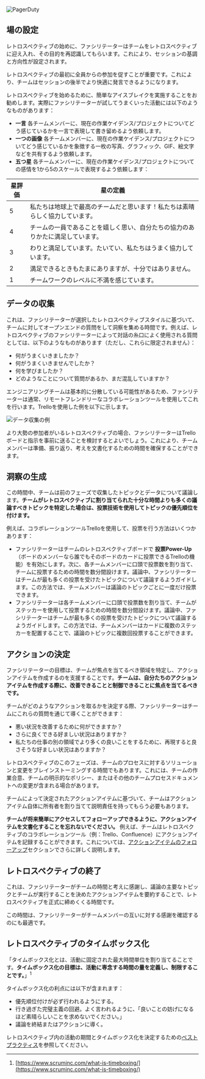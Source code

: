 ![PagerDuty](/assets/images/headers/Retros-During.png)

## 場の設定
レトロスペクティブの始めに、ファシリテーターはチームをレトロスペクティブに迎え入れ、その目的を再認識してもらいます。これにより、セッションの基調と方向性が設定されます。

レトロスペクティブの最初に全員からの参加を促すことが重要です。これにより、チームはセッションの後半でより快適に発言できるようになります。

レトロスペクティブを始めるために、簡単なアイスブレイクを実施することをお勧めします。実際にファシリテーターが試してうまくいった活動には以下のようなものがあります：

- **一言** 各チームメンバーに、現在の作業ケイデンス/プロジェクトについてどう感じているかを一言で表現して書き留めるよう依頼します。
- **一つの画像** 各チームメンバーに、現在の作業ケイデンス/プロジェクトについてどう感じているかを象徴する一枚の写真、グラフィック、GIF、絵文字などを共有するよう依頼します。
- **五つ星** 各チームメンバーに、現在の作業ケイデンス/プロジェクトについての感情を1から5のスケールで表現するよう依頼します：

| 星評価 | 星の定義 |
|---|---|
| 5 | 私たちは地球上で最高のチームだと思います！私たちは素晴らしく協力しています。 |
| 4 | チームの一員であることを嬉しく思い、自分たちの協力のありかたに満足しています。 |
| 3 | わりと満足しています。たいてい、私たちはうまく協力しています。 |
| 2 | 満足できるときもたまにありますが、十分ではありません。 |
| 1 | チームワークのレベルに不満を感じています。 |

## データの収集
これは、ファシリテーターが選択したレトロスペクティブスタイルに基づいて、チームに対してオープンエンドの質問をして洞察を集める時間です。例えば、レトロスペクティブのファシリテーターによって対話の糸口によく使用される質問としては、以下のようなものがあります（ただし、これらに限定されません）：

- 何がうまくいきましたか？
- 何がうまくいきませんでしたか？
- 何を学びましたか？
- どのようなことについて質問があるか、まだ混乱していますか？

エンジニアリングチームは基本的に分散している可能性があるため、ファシリテーターは通常、リモートフレンドリーなコラボレーションツールを使用してこれを行います。Trelloを使用した例を以下に示します。

![データ収集の例](/assets/images/data_gathering_example.png)

より大勢の参加者がいるレトロスペクティブの場合、ファシリテーターはTrelloボードと指示を事前に送ることを検討するとよいでしょう。これにより、チームメンバーは準備、振り返り、考えを文書化するための時間を確保することができます。

## 洞察の生成
この時間中、チームは前のフェーズで収集したトピックとデータについて議論します。**チームがレトロスペクティブに割り当てられた十分な時間よりも多くの議論すべきトピックを特定した場合は、投票技術を使用してトピックの優先順位を付けます。**

例えば、コラボレーションツールTrelloを使用して、投票を行う方法はいくつかあります：

- ファシリテーターはチームのレトロスペクティブボードで **投票Power-Up** （ボードのメンバーなら誰でもそのボードのカードに投票できるTrelloの機能）を有効にします。次に、各チームメンバーに口頭で投票数を割り当て、チームに投票するための時間を数分間設けます。議論中、ファシリテーターはチームが最も多くの投票を受けたトピックについて議論するようガイドします。この方法では、チームメンバーは議論のトピックごとに一度だけ投票できます。
- ファシリテーターは各チームメンバーに口頭で投票数を割り当て、チームがステッカーを使用して投票するための時間を数分間設けます。議論中、ファシリテーターはチームが最も多くの投票を受けたトピックについて議論するようガイドします。この方法では、チームメンバーはカードに複数のステッカーを配置することで、議論のトピックに複数回投票することができます。

## アクションの決定
ファシリテーターの目標は、チームが焦点を当てるべき領域を特定し、アクションアイテムを作成するのを支援することです。**チームは、自分たちのアクションアイテムを作成する際に、改善できることと制御できることに焦点を当てるべきです。**

チームがどのようなアクションを取るかを決定する際、ファシリテーターはチームにこれらの質問を通じて導くことができます：

- 悪い状況を改善するために何ができますか？
- さらに良くできる好ましい状況はありますか？
- 私たちの仕事の別の領域でより多くの良いことをするために、再現すると良さそうな好ましい状況はありますか？

レトロスペクティブのこのフェーズは、チームのプロセスに対するソリューションと変更をブレインストーミングする時間でもあります。これには、チームの作業合意、チームの明示的なポリシー、またはその他のチームプロセスドキュメントへの変更が含まれる場合があります。

チームによって決定されたアクションアイテムに基づいて、チームはアクションアイテム自体に所有者を割り当てて説明責任を持ってもらう必要もあります。

**チームが将来簡単にアクセスしてフォローアップできるように、アクションアイテムを文書化することを忘れないでください。** 例えば、チームはレトロスペクティブのコラボレーションツール（例：Trello、Confluence）にアクションアイテムを記録することができます。これについては、[アクションアイテムのフォローアップ](after.md#following-up-on-action-items)セクションでさらに詳しく説明します。

## レトロスペクティブの終了
これは、ファシリテーターがチームの時間と考えに感謝し、議論の主要なトピックとチームが実行することを決めたアクションアイテムを要約することで、レトロスペクティブを正式に締めくくる時間です。

この時間は、ファシリテーターがチームメンバーの互いに対する感謝を確認するのにも最適です。

## レトロスペクティブのタイムボックス化
「タイムボックス化とは、活動に固定された最大時間単位を割り当てることです。**タイムボックス化の目標は、活動に専念する時間の量を定義し、制限することです。**」<sup>1</sup>

タイムボックス化の利点には以下が含まれます：

- 優先順位付けが必ず行われるようにする。
- 行き過ぎた完璧主義の回避。よく言われるように、「良いことの妨げになるほど素晴らしいことを求めないでください。」
- 議論を終結またはアクションに導く。

レトロスペクティブ内の活動の期間とタイムボックス化を決定するための[ベストプラクティス](planning.md#retrospective-agenda-best-practices)を参照してください。

---
1. [https://www.scruminc.com/what-is-timeboxing/](https://www.scruminc.com/what-is-timeboxing/)
